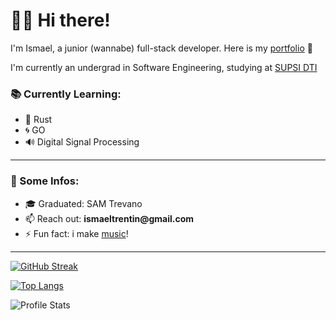 # 👋🏻 Hi there!

I'm Ismael, a junior (wannabe) full-stack developer.
Here is my [portfolio](https://priisma.dev) 💼

I'm currently an undergrad in Software Engineering, studying at [SUPSI DTI](https://www.supsi.ch/en/web/dti/) 

### 📚 Currently Learning:

* 🦀 Rust
* 🌀 GO
* 🔊 Digital Signal Processing

---

### 🔎 Some Infos:

- 🎓 Graduated: SAM Trevano
- 📫 Reach out: __ismaeltrentin@gmail.com__
- ⚡ Fun fact: i make [music](https://open.spotify.com/artist/31XTo0LqE2aTybO66R3tBy)!

---

[![GitHub Streak](http://github-readme-streak-stats.herokuapp.com?user=IsmaelTrentin&theme=tokyonight)](https://git.io/streak-stats)

[![Top Langs](https://github-readme-stats-phi-olive-85.vercel.app/api/top-langs/?username=IsmaelTrentin&layout=compact&theme=tokyonight)](https://github.com/anuraghazra/github-readme-stats)

![Profile Stats](https://github-readme-stats-phi-olive-85.vercel.app/api?username=IsmaelTrentin&count_private=true&show_icons=true&theme=tokyonight)
